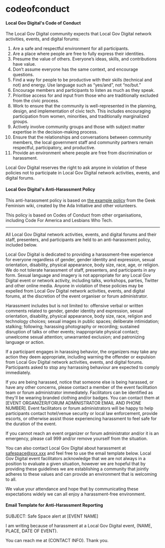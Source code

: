 codeofconduct
=============

#### Local Gov Digital's Code of Conduct

The Local Gov Digital community expects that Local Gov Digital network activities, events, and digital forums:

1. Are a safe and respectful environment for all participants.
2. Are a place where people are free to fully express their identities.
3. Presume the value of others. Everyone’s ideas, skills, and contributions have value.
4. Don’t assume everyone has the same context, and encourage questions.
5. Find a way for people to be productive with their skills (technical and not) and energy. Use language such as “yes/and”, not “no/but.”
6. Encourage members and participants to listen as much as they speak.
7. Prioritise access for and input from those who are traditionally excluded from the civic process.
8. Work to ensure that the community is well-represented in the planning, design, and implementation of civic tech. This includes encouraging participation from women, minorities, and traditionally marginalized groups. 
9. Actively involve community groups and those with subject matter expertise in the decision-making process.
10. Ensure that the relationships and conversations between community members, the local government staff and community partners remain respectful, participatory, and productive.
11. Provide an environment where people are free from discrimination or harassment.

Local Gov Digital reserves the right to ask anyone in violation of these policies not to participate in Local Gov Digital network activities, events, and digital forums.

#### Local Gov Digital's Anti-Harassment Policy

This anti-harassment policy is based on <a href="http://geekfeminism.wikia.com/wiki/Conference_anti-harassment/Policy">the example policy</a> from the Geek Feminism wiki, created by the Ada Initiative and other volunteers.

This policy is based on Codes of Conduct from other organisations, including Code For America and Lesbians Who Tech.

* * * 

All Local Gov Digital network activities, events, and digital forums and their staff, presenters, and participants are held to an anti-harassment policy, included below.

Local Gov Digital is dedicated to providing a harassment-free experience for everyone regardless of gender, gender identity and expression, sexual orientation, disability, physical appearance, body size, race, age, or religion. We do not tolerate harassment of staff, presenters, and participants in any form. Sexual language and imagery is not appropriate for any Local Gov Digital event or network activity, including talks, workshops, parties, Twitter and other online media. Anyone in violation of these policies may be expelled from Local Gov Digital network activities, events, and digital forums, at the discretion of the event organiser or forum administrator.

Harassment includes but is not limited to: offensive verbal or written comments related to gender, gender identity and expression, sexual orientation, disability, physical appearance, body size, race, religion and technology choices; sexual images in public spaces; deliberate intimidation; stalking; following; harassing photography or recording; sustained disruption of talks or other events; inappropriate physical contact; unwelcome sexual attention; unwarranted exclusion; and patronizing language or action.

If a participant engages in harassing behavior, the organizers may take any action they deem appropriate, including warning the offender or expulsion from Local Gov Digital network activities, events, and digital forums. Participants asked to stop any harrassing behaviour are expected to comply immediately. 

If you are being harassed, notice that someone else is being harassed, or have any other concerns, please contact a member of the event facilitation team or forum administrator immediately. Facilitators can be identified as they'll be wearing branded clothing and/or badges. You can contact them at [EVENT ORGANIZER/FORUM ADMINISTRATOR EMAIL AND PHONE NUMBER]. Event facilitators or forum administrators will be happy to help participants contact hotel/venue security or local law enforcement, provide escorts, or otherwise assist those experiencing harassment to feel safe for the duration of the event.

If you cannot reach an event organizer or forum administrator and/or it is an emergency, please call 999 and/or remove yourself from the situation. 

You can also contact Local Gov Digital about harassment at safespace@xxx.xxx and feel free to use the email template below. Local Gov Digital event facilitators acknowledge that we are not always in a position to evaluate a given situation, however we are hopeful that by providing these guidelines we are establishing a community that jointly adheres to these values and can provide an environment that is welcoming to all.

We value your attendance and hope that by communicating these expectations widely we can all enjoy a harassment-free environment.

#### Email Template for Anti-Harassment Reporting

SUBJECT: Safe Space alert at [EVENT NAME]

I am writing because of harassment at a Local Gov Digital event, (NAME, PLACE, DATE OF EVENT). 

You can reach me at (CONTACT INFO). Thank you.

